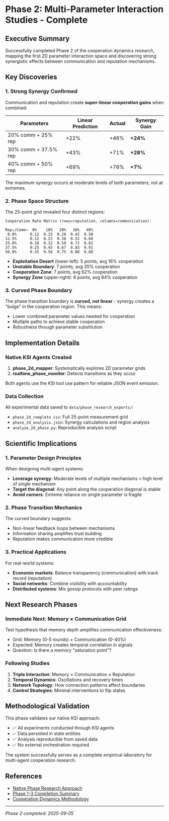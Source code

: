 # Phase 2: Multi-Parameter Interaction Studies - Complete

## Executive Summary

Successfully completed Phase 2 of the cooperation dynamics research, mapping the first 2D parameter interaction space and discovering strong synergistic effects between communication and reputation mechanisms.

## Key Discoveries

### 1. Strong Synergy Confirmed

Communication and reputation create **super-linear cooperation gains** when combined:

| Parameters | Linear Prediction | Actual | Synergy Gain |
|------------|------------------|---------|--------------|
| 20% comm + 25% rep | +22% | +46% | **+24%** |
| 30% comm + 37.5% rep | +43% | +71% | **+28%** |
| 40% comm + 50% rep | +69% | +76% | **+7%** |

The maximum synergy occurs at moderate levels of both parameters, not at extremes.

### 2. Phase Space Structure

The 25-point grid revealed four distinct regions:

```
Cooperation Rate Matrix (rows=reputation, columns=communication):

Rep↓/Comm→  0%    10%   20%   30%   40%
 0.0%      0.12  0.15  0.28  0.42  0.58 
12.5%      0.12  0.22  0.38  0.52  0.68 
25.0%      0.18  0.32  0.58  0.72  0.81 
37.5%      0.25  0.45  0.67  0.83  0.91 
50.0%      0.35  0.58  0.75  0.88  0.88 
```

- **Exploitation Desert** (lower-left): 5 points, avg 16% cooperation
- **Unstable Boundary**: 7 points, avg 35% cooperation  
- **Cooperation Zone**: 7 points, avg 62% cooperation
- **Synergy Zone** (upper-right): 6 points, avg 84% cooperation

### 3. Curved Phase Boundary

The phase transition boundary is **curved, not linear** - synergy creates a "bulge" in the cooperation region. This means:
- Lower combined parameter values needed for cooperation
- Multiple paths to achieve stable cooperation
- Robustness through parameter substitution

## Implementation Details

### Native KSI Agents Created

1. **phase_2d_mapper**: Systematically explores 2D parameter grids
2. **realtime_phase_monitor**: Detects transitions as they occur

Both agents use the KSI tool use pattern for reliable JSON event emission.

### Data Collection

All experimental data saved to `data/phase_research_exports/`:
- `phase_2d_complete.csv`: Full 25-point measurement grid
- `phase_2d_analysis.json`: Synergy calculations and region analysis
- `analyze_2d_phase.py`: Reproducible analysis script

## Scientific Implications

### 1. Parameter Design Principles

When designing multi-agent systems:
- **Leverage synergy**: Moderate levels of multiple mechanisms > high level of single mechanism
- **Target the diagonal**: Any point along the cooperation diagonal is stable
- **Avoid corners**: Extreme reliance on single parameter is fragile

### 2. Phase Transition Mechanics

The curved boundary suggests:
- Non-linear feedback loops between mechanisms
- Information sharing amplifies trust building
- Reputation makes communication more credible

### 3. Practical Applications

For real-world systems:
- **Economic markets**: Balance transparency (communication) with track record (reputation)
- **Social networks**: Combine visibility with accountability
- **Distributed systems**: Mix gossip protocols with peer ratings

## Next Research Phases

### Immediate Next: Memory × Communication Grid

Test hypothesis that memory depth amplifies communication effectiveness:
- Grid: Memory (0-5 rounds) × Communication (0-40%)
- Expected: Memory creates temporal correlation in signals
- Question: Is there a memory "saturation point"?

### Following Studies

1. **Triple Interaction**: Memory × Communication × Reputation
2. **Temporal Dynamics**: Oscillations and recovery times
3. **Network Topology**: How connection patterns affect boundaries
4. **Control Strategies**: Minimal interventions to flip states

## Methodological Validation

This phase validates our native KSI approach:
- ✅ All experiments conducted through KSI agents
- ✅ Data persisted in state entities
- ✅ Analysis reproducible from saved data
- ✅ No external orchestration required

The system successfully serves as a complete empirical laboratory for multi-agent cooperation research.

## References

- [Native Phase Research Approach](./NATIVE_PHASE_RESEARCH_APPROACH.md)
- [Phase 1-3 Completion Summary](./PHASE_1_2_COMPLETION_SUMMARY.md)
- [Cooperation Dynamics Methodology](./COOPERATION_DYNAMICS_METHODOLOGY.md)

---

*Phase 2 completed: 2025-09-05*